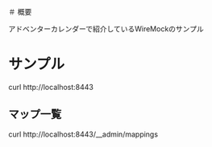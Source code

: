 ＃ 概要

アドベンターカレンダーで紹介しているWireMockのサンプル

# サンプル
curl http://localhost:8443

## マップ一覧
curl http://localhost:8443/__admin/mappings